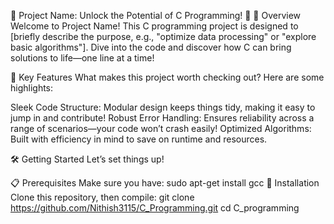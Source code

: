 🌟 Project Name: Unlock the Potential of C Programming! 🌟
🧩 Overview
Welcome to Project Name! This C programming project is designed to [briefly describe the purpose, e.g., "optimize data processing" or "explore basic algorithms"]. Dive into the code and discover how C can bring solutions to life—one line at a time!

🚀 Key Features
What makes this project worth checking out? Here are some highlights:

Sleek Code Structure: Modular design keeps things tidy, making it easy to jump in and contribute!
Robust Error Handling: Ensures reliability across a range of scenarios—your code won’t crash easily!
Optimized Algorithms: Built with efficiency in mind to save on runtime and resources.

🛠️ Getting Started
Let’s set things up!

📋 Prerequisites
Make sure you have:
sudo apt-get install gcc
🔧 Installation
Clone this repository, then compile:
git clone https://github.com/Nithish3115/C_Programming.git
cd C_programming

